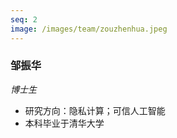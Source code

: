 ```yaml
---
seq: 2
image: /images/team/zouzhenhua.jpeg
---
```


### 邹振华
<p><i>博士生</i></p>

- 研究方向：隐私计算；可信人工智能
- 本科毕业于清华大学
